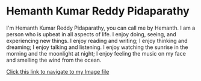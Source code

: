 # Hemanth Kumar Reddy Pidaparathy

I'm Hemanth Kumar Reddy Pidaparathy, you can call me by Hemanth. I am a person who is upbeat in all aspects of life. I enjoy doing, seeing, and experiencing new things. I enjoy reading and writing; I enjoy thinking and dreaming; I enjoy talking and listening. I enjoy watching the sunrise in the morning and the moonlight at night; I enjoy feeling the music on my face and smelling the wind from the ocean.

[Click this link to navigate to my Image file](Naruto.jpg)
